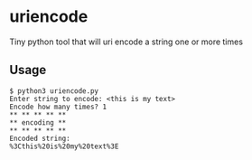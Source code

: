 # uriencode

Tiny python tool that will uri encode a string one or more times

## Usage

    $ python3 uriencode.py
    Enter string to encode: <this is my text>
    Encode how many times? 1
    ** ** ** ** **
    ** encoding **
    ** ** ** ** **
    Encoded string: 
    %3Cthis%20is%20my%20text%3E

